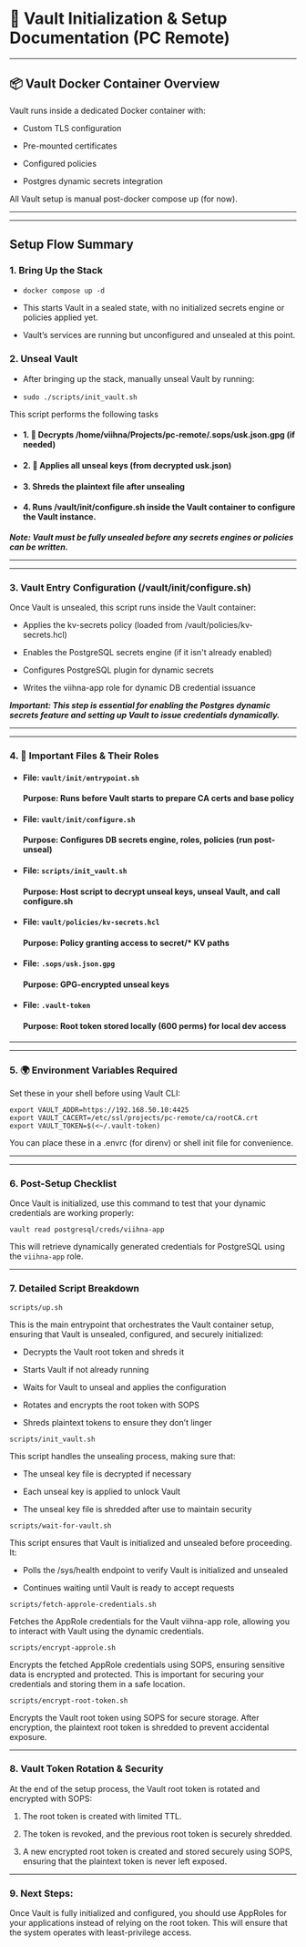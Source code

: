 # 🔐 Vault Initialization & Setup Documentation (PC Remote)

---

## 📦 Vault Docker Container Overview

Vault runs inside a dedicated Docker container with:

-   Custom TLS configuration

-   Pre-mounted certificates

-   Configured policies

-   Postgres dynamic secrets integration

All Vault setup is manual post-docker compose up (for now).

---

---

## Setup Flow Summary

### 1. Bring Up the Stack

-   `docker compose up -d`

-   This starts Vault in a sealed state, with no initialized secrets engine or policies applied yet.

-   Vault’s services are running but unconfigured and unsealed at this point.

### 2. Unseal Vault

-   After bringing up the stack, manually unseal Vault by running:

-   `sudo ./scripts/init_vault.sh`

This script performs the following tasks

-   #### 1. 🔐 Decrypts /home/viihna/Projects/pc-remote/.sops/usk.json.gpg (if needed)

-   #### 2. 🔑 Applies all unseal keys (from decrypted usk.json)

-   #### 3. Shreds the plaintext file after unsealing

-   #### 4. Runs /vault/init/configure.sh inside the Vault container to configure the Vault instance.

**_Note: Vault must be fully unsealed before any secrets engines or policies can be written._**

---

---

### 3. Vault Entry Configuration (/vault/init/configure.sh)

Once Vault is unsealed, this script runs inside the Vault container:

-   Applies the kv-secrets policy (loaded from /vault/policies/kv-secrets.hcl)

-   Enables the PostgreSQL secrets engine (if it isn't already enabled)

-   Configures PostgreSQL plugin for dynamic secrets

-   Writes the viihna-app role for dynamic DB credential issuance

**_Important: This step is essential for enabling the Postgres dynamic secrets feature and setting up Vault to issue credentials dynamically._**

---

---

### 4. 📁 Important Files & Their Roles

-   #### File: `vault/init/entrypoint.sh`

    #### Purpose: Runs before Vault starts to prepare CA certs and base policy

-   #### File: `vault/init/configure.sh`

    #### Purpose: Configures DB secrets engine, roles, policies (run post-unseal)

-   #### File: `scripts/init_vault.sh`

    #### Purpose: Host script to decrypt unseal keys, unseal Vault, and call configure.sh

-   #### File: `vault/policies/kv-secrets.hcl`

    #### Purpose: Policy granting access to secret/\* KV paths

-   #### File: `.sops/usk.json.gpg`

    #### Purpose: GPG-encrypted unseal keys

-   #### File: `.vault-token`
    #### Purpose: Root token stored locally (600 perms) for local dev access

---

---

### 5. 🌍 Environment Variables Required

Set these in your shell before using Vault CLI:

```
export VAULT_ADDR=https://192.168.50.10:4425
export VAULT_CACERT=/etc/ssl/projects/pc-remote/ca/rootCA.crt
export VAULT_TOKEN=$(<~/.vault-token)
```

You can place these in a .envrc (for direnv) or shell init file for convenience.

---

---

### 6. Post-Setup Checklist

Once Vault is initialized, use this command to test that your dynamic credentials are working properly:

```
vault read postgresql/creds/viihna-app
```

This will retrieve dynamically generated credentials for PostgreSQL using the `viihna-app` role.

---

### 7. Detailed Script Breakdown

`scripts/up.sh`

This is the main entrypoint that orchestrates the Vault container setup, ensuring that Vault is unsealed, configured, and securely initialized:

-   Decrypts the Vault root token and shreds it

-   Starts Vault if not already running

-   Waits for Vault to unseal and applies the configuration

-   Rotates and encrypts the root token with SOPS

-   Shreds plaintext tokens to ensure they don’t linger

`scripts/init_vault.sh`

This script handles the unsealing process, making sure that:

-   The unseal key file is decrypted if necessary

-   Each unseal key is applied to unlock Vault

-   The unseal key file is shredded after use to maintain security

`scripts/wait-for-vault.sh`

This script ensures that Vault is initialized and unsealed before proceeding. It:

-   Polls the /sys/health endpoint to verify Vault is initialized and unsealed

-   Continues waiting until Vault is ready to accept requests

`scripts/fetch-approle-credentials.sh`

Fetches the AppRole credentials for the Vault viihna-app role, allowing you to interact with Vault using the dynamic credentials.

`scripts/encrypt-approle.sh`

Encrypts the fetched AppRole credentials using SOPS, ensuring sensitive data is encrypted and protected. This is important for securing your credentials and storing them in a safe location.

`scripts/encrypt-root-token.sh`

Encrypts the Vault root token using SOPS for secure storage. After encryption, the plaintext root token is shredded to prevent accidental exposure.

---

### 8. Vault Token Rotation & Security

At the end of the setup process, the Vault root token is rotated and encrypted with SOPS:

1. The root token is created with limited TTL.

2. The token is revoked, and the previous root token is securely shredded.

3. A new encrypted root token is created and stored securely using SOPS, ensuring that the plaintext token is never left exposed.

---

### 9. Next Steps:

Once Vault is fully initialized and configured, you should use AppRoles for your applications instead of relying on the root token. This will ensure that the system operates with least-privilege access.
